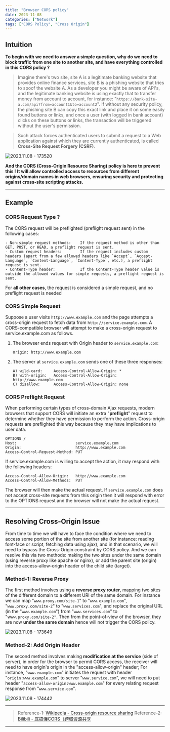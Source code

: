 ```yaml
---
title: "Browser CORS policy"
date: 2023-11-08
categories: ["Network"]
tags: ["CORS Policy", "Cross Origin"]
---
```


## Intuition

**To begin with we need to answer a simple question, why do we need to block traffic from one site to another site, and have everything controlled in this CORS policy ?**

> Imagine there's two site, site A is a legitimate banking website that provides online finance services, site B is a phishing website that tries to spoof the website A. As a developer you might be aware of API's, and the legitimate banking website is using exactly that to transfer money from account to account, for instance: "`https://bank-site-a.com/api?from=account1&to=account2`". If without any security policy, the phishing site B can copy this exact link and place it on some easily found buttons or links, and once a user (with logged in bank account) clicks on these buttons or links, the transaction will be triggered without the user's permission.

> Such attack forces authenticated users to submit a request to a Web application against which they are currently authenticated, is called **Cross-Site Request Forgery (CSRF)**.

![2023.11.08 - 173520](/2023.11.08%20browser%20cors%20policy%20and%20csrf%20attack/images/2023.11.08%20-%20173520.jpg)


**And the CORS (Cross-Origin Resource Sharing) policy is here to prevent this ! It will allow controlled access to resources from different origins/domain names in web browsers, ensuring security and protecting against cross-site scripting attacks.**

---

## Example

### CORS Request Type ?

The CORS request will be preflighted (preflight request sent) in the following cases:
```
- Non-simple request methods:    If the request method is other than GET, POST, or HEAD, a preflight request is sent.
- Custom request headers:        If the request includes custom headers (apart from a few allowed headers like `Accept`, `Accept-Language`, `Content-Language`, `Content-Type`, etc.), a preflight request is sent.
- Content-Type header:           If the ﻿Content-Type header value is outside the allowed values for simple requests, a preflight request is sent.
```
For **all other cases**, the request is considered a simple request, and no preflight request is needed

### CORS Simple Request

Suppose a user visits `http://www.example.com` and the page attempts a cross-origin request to fetch data from `http://service.example.com`. A CORS-compatible browser will attempt to make a cross-origin request to service.example.com as follows.
1. The browser ends request with Origin header to `service.example.com`:
   ```
   Origin: http://www.example.com
   ```
2. The server at `service.example.com` sends one of these three responses:
    ```
    A) wild-card:     Access-Control-Allow-Origin: *
    B) with-origin:   Access-Control-Allow-Origin: http://www.example.com
    C) disallow:      Access-Control-Allow-Origin: none
    ```

### CORS Preflight Request

When performing certain types of cross-domain Ajax requests, modern browsers that support CORS will initiate an extra "**preflight**" request to determine whether they have permission to perform the action. Cross-origin requests are preflighted this way because they may have implications to user data.
```
OPTIONS /
Host:                          service.example.com
Origin:                        http://www.example.com
Access-Control-Request-Method: PUT
```

If service.example.com is willing to accept the action, it may respond with the following headers:
```
Access-Control-Allow-Origin:   http://www.example.com
Access-Control-Allow-Methods:  PUT
```
The browser will then make the actual request. If `service.example.com` does not accept cross-site requests from this origin then it will respond with error to the OPTIONS request and the browser will not make the actual request.


---

## Resolving Cross-Origin Issue

From time to time we will have to face the condition where we need to access some portion of the site from another site (for instance: reading font-face or script, fetching data using ajax), and in that scenario, we will need to bypass the Cross-Origin constraint by CORS policy. And we can resolve this via two methods: making the two sites under the same domain (using reverse proxy like apache or nginx), or add the parent site (origin) into the access-allow-origin header of the child site (target).

### Method-1: Reverse Proxy

The first method involves using a **reverse proxy router**, mapping two sites of the different domain to a different URI of the same domain. For instance we can map "`www.proxy.com/site-1`" to "`www.example.com`", "`www.proxy.com/site-2`" to "`www.services.com`", and replace the original URL (in the "`www.example.com`") from "`www.services.com`" to "w`ww.proxy.com/site-2"`. Then from the point-of-view of the browser, they are now **under the same domain** hence will not trigger the CORS policy.

![2023.11.08 - 173649](/2023.11.08%20browser%20cors%20policy%20and%20csrf%20attack/images/2023.11.08%20-%20173649.jpg)


### Method-2: Add Origin Header

The second method involves making **modification at the service** (side of server), in order for the browser to permit CORS access, the receiver will need to have origin's origin in the "access-allow-origin" header; For instance, "`www.example.com`" initiates the request with header "`origin:www.example.com`" to server "`www.service.com`", we will need to put header "`access-allow-origin:www.example.com`" for every relating request response from "`www.service.com`".



![2023.11.08 - 174442](/2023.11.08%20browser%20cors%20policy%20and%20csrf%20attack/images/2023.11.08%20-%20174442.png)



---

> Reference-1: [Wikipedia - Cross-origin resource sharing](https://en.wikipedia.org/wiki/Cross-origin_resource_sharing)
> Reference-2: [Bilibili - 底搞懂CORS（跨域资源共享 ](https://www.bilibili.com/video/BV13z4y1F717)

---